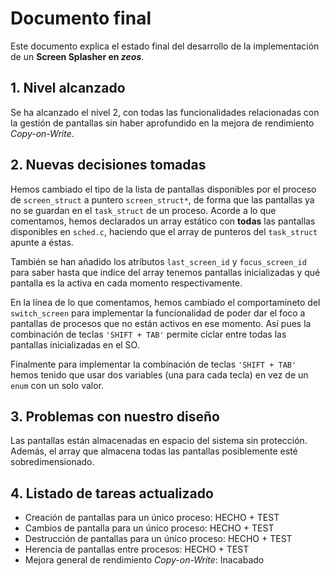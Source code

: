 # Documento final
Este documento explica el estado final del desarrollo de la implementación de un **Screen Splasher en *zeos***.

## 1. Nivel alcanzado
Se ha alcanzado el nivel 2, con todas las funcionalidades relacionadas con la gestión de pantallas sin haber aprofundido en la mejora de rendimiento *Copy-on-Write*.

## 2. Nuevas decisiones tomadas
Hemos cambiado el tipo de la lista de pantallas disponibles por el proceso de `screen_struct` a puntero `screen_struct*`, de forma que las pantallas ya no se guardan en el `task_struct` de un proceso. Acorde a lo que comentamos, hemos declarados un array estático con **todas** las pantallas disponibles en `sched.c`, haciendo que el array de punteros del `task_struct` apunte a éstas.

También se han añadido los atributos `last_screen_id` y `focus_screen_id` para saber hasta que indice del array tenemos pantallas inicializadas y qué pantalla es la activa en cada momento respectivamente.

En la línea de lo que comentamos, hemos cambiado el comportamineto del `switch_screen` para implementar la funcionalidad de poder dar el foco a pantallas de procesos que no están activos en ese momento. Así pues la combinación de teclas `'SHIFT + TAB'` permite ciclar entre todas las pantallas inicializadas en el SO.

Finalmente para implementar la combinación de teclas `'SHIFT + TAB'` hemos tenido que usar dos variables (una para cada tecla) en vez de un `enum` con un solo valor. 

## 3. Problemas con nuestro diseño
Las pantallas están almacenadas en espacio del sistema sin protección. Además, el array que almacena todas las pantallas posiblemente esté sobredimensionado.

## 4. Listado de tareas actualizado

* Creación de pantallas para un único proceso: HECHO + TEST
* Cambios de pantalla para un único proceso: HECHO + TEST
* Destrucción de pantallas para un único proceso: HECHO + TEST
* Herencia de pantallas entre procesos: HECHO + TEST
* Mejora general de rendimiento *Copy-on-Write*: Inacabado
